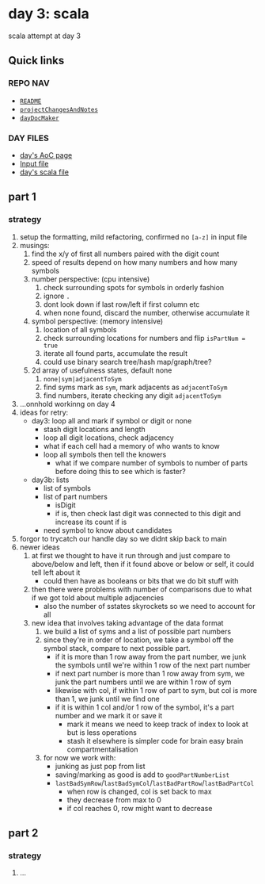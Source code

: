 # day 3: scala
  scala attempt at day 3
## Quick links
### REPO NAV
* [`README`](./README.md)
* [`projectChangesAndNotes`](./projectChangesAndNotes.md)
* [`dayDocMaker`](./dayDocMaker.md)
### DAY FILES
* [day's AoC page](https://adventofcode.com/2023/day/3)
* [Input file](https://adventofcode.com/2023/day/3/input)
* [day's scala file](../../src/main/scala/day3.scala)
## part 1
### strategy
1. setup the formatting, mild refactoring, confirmed no `[a-z]` in input file
2. musings:
    1. find the x/y of first all numbers paired with the digit count
    2. speed of results depend on how many numbers and how many symbols
    3. number perspective: (cpu intensive)
        1. check surrounding spots for symbols in orderly fashion
        2. ignore `.`
        3. dont look down if last row/left if first column etc
        4. when none found, discard the number, otherwise accumulate it
    4. symbol perspective: (memory intensive)
        1. location of all symbols
        2. check surrounding locations for numbers and flip `isPartNum = true`
        3. iterate all found parts, accumulate the result
        4. could use binary search tree/hash map/graph/tree?
    5. 2d array of usefulness states, default none
        1. `none|sym|adjacentToSym`
        2. find syms mark as `sym`, mark adjacents as `adjacentToSym`
        3. find numbers, iterate checking any digit `adjacentToSym`
3. ...onnhold workinng on day 4
4. ideas for retry:
    * day3: loop all and mark if symbol or digit or none
        - stash digit locations and length
        - loop all digit locations, check adjacency
        - what if each cell had a memory of who wants to know
        - loop all symbols then tell the knowers
            * what if we compare number of symbols to number of parts before doing this to see which is faster?
    * day3b: lists
        - list of symbols
        - list of part numbers
            * isDigit
            * if is, then check last digit was connected to this digit and increase its count if is
        - need symbol to know about candidates
5. forgor to trycatch our handle day so we didnt skip back to main
6. newer ideas
    1. at first we thought to have it run through and just compare to above/below and left, then if it found above or below or self, it could tell left about it
        * could then have as booleans or bits that we do bit stuff with
    2. then there were problems with number of comparisons due to what if we got told about multiple adjacencies
        * also the number of sstates skyrockets so we need to account for all
    3. new idea that involves taking advantage of the data format
        1. we build a list of syms and a list of possible part numbers
        2. since they're in order of location, we take a symbol off the symbol stack, compare to next possible part.
            * if it is more than 1 row away from the part number, we junk the symbols until we're within 1 row of the next part number
            * if next part number is more than 1 row away from sym, we junk the part numbers until we are within 1 row of sym
            * likewise with col, if within 1 row of part to sym, but col is more than 1, we junk until we find one
            * if it is within 1 col and/or 1 row of the symbol, it's a part number and we mark it or save it
                - mark it means we need to keep track of index to look at but is less operations
                - stash it elsewhere is simpler code for brain easy brain compartmentalisation
        3. for now we work with:
            * junking as just pop from list
            * saving/marking as good is add to `goodPartNumberList`
            * `lastBadSymRow`/`lastBadSymCol`/`lastBadPartRow`/`lastBadPartCol`
                - when row is changed, col is set back to max
                - they decrease from max to 0
                - if col reaches 0, row might want to decrease
## part 2
### strategy
1. ...
